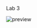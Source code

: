   Lab 3
  
![preview](https://user-images.githubusercontent.com/75738200/167811445-3256d77a-c094-4b57-aaeb-57e2f1af6d8d.png)
